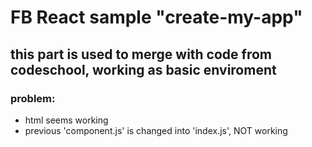 # FB React sample "create-my-app"

this part is used to merge with code from codeschool, working as basic enviroment
--------------------
### problem:
- html seems working
- previous 'component.js' is changed into 'index.js', NOT working
